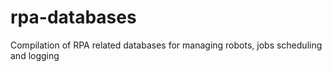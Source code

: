 # rpa-databases
Compilation of RPA related databases for managing robots, jobs scheduling and logging
